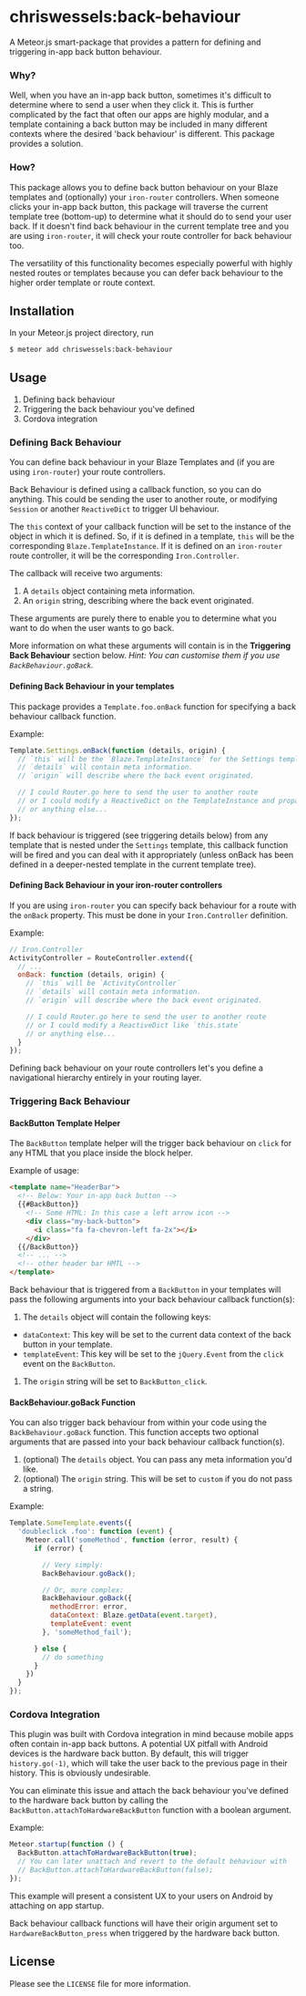 # chriswessels:back-behaviour

A Meteor.js smart-package that provides a pattern for defining and triggering in-app back button behaviour.

### Why?

Well, when you have an in-app back button, sometimes it's difficult to determine where to send a user when they click it. This is further complicated by the fact that often our apps are highly modular, and a template containing a back button may be included in many different contexts where the desired 'back behaviour' is different. This package provides a solution.

### How?

This package allows you to define back button behaviour on your Blaze templates and (optionally) your `iron-router` controllers. When someone clicks your in-app back button, this package will traverse the current template tree (bottom-up) to determine what it should do to send your user back. If it doesn't find back behaviour in the current template tree and you are using `iron-router`, it will check your route controller for back behaviour too.

The versatility of this functionality becomes especially powerful with highly nested routes or templates because you can defer back behaviour to the higher order template or route context.

## Installation

In your Meteor.js project directory, run

    $ meteor add chriswessels:back-behaviour

## Usage

1. Defining back behaviour
2. Triggering the back behaviour you've defined
3. Cordova integration

### Defining Back Behaviour

You can define back behaviour in your Blaze Templates and (if you are using `iron-router`) your route controllers.

Back Behaviour is defined using a callback function, so you can do anything. This could be sending the user to another route, or modifying `Session` or another `ReactiveDict` to trigger UI behaviour.

The `this` context of your callback function will be set to the instance of the object in which it is defined. So, if it is defined in a template, `this` will be the corresponding `Blaze.TemplateInstance`. If it is defined on an `iron-router` route controller, it will be the corresponding `Iron.Controller`.

The callback will receive two arguments:

1. A `details` object containing meta information.
1. An `origin` string, describing where the back event originated.

These arguments are purely there to enable you to determine what you want to do when the user wants to go back.

More information on what these arguments will contain is in the **Triggering Back Behaviour** section below. *Hint: You can customise them if you use `BackBehaviour.goBack`.*

#### Defining Back Behaviour in your templates

This package provides a `Template.foo.onBack` function for specifying a back behaviour callback function.

Example:

```javascript
Template.Settings.onBack(function (details, origin) {
  // `this` will be the `Blaze.TemplateInstance` for the Settings template.
  // `details` will contain meta information.
  // `origin` will describe where the back event originated.

  // I could Router.go here to send the user to another route
  // or I could modify a ReactiveDict on the TemplateInstance and propagate a UI change
  // or anything else...
});
```

If back behaviour is triggered (see triggering details below) from any template that is nested under the `Settings` template, this callback function will be fired and you can deal with it appropriately (unless onBack has been defined in a deeper-nested template in the current template tree).

#### Defining Back Behaviour in your iron-router controllers

If you are using `iron-router` you can specify back behaviour for a route with the `onBack` property. This must be done in your `Iron.Controller` definition.

Example:

```javascript
// Iron.Controller
ActivityController = RouteController.extend({
  // ...
  onBack: function (details, origin) {
    // `this` will be `ActivityController`
    // `details` will contain meta information.
    // `origin` will describe where the back event originated.

    // I could Router.go here to send the user to another route
    // or I could modify a ReactiveDict like `this.state`
    // or anything else...
  }
});
```

Defining back behaviour on your route controllers let's you define a navigational hierarchy entirely in your routing layer.

### Triggering Back Behaviour

#### BackButton Template Helper

The `BackButton` template helper will the trigger back behaviour on `click` for any HTML that you place inside the block helper.

Example of usage:

```html
<template name="HeaderBar">
  <!-- Below: Your in-app back button -->
  {{#BackButton}}
    <!-- Some HTML: In this case a left arrow icon -->
    <div class="my-back-button">
      <i class="fa fa-chevron-left fa-2x"></i>
    </div>
  {{/BackButton}}
  <!-- ... -->
  <!-- other header bar HMTL -->
</template>
```

Back behaviour that is triggered from a `BackButton` in your templates will pass the following arguments into your back behaviour callback function(s):

1. The `details` object will contain the following keys:
 - `dataContext`: This key will be set to the current data context of the back button in your template.
 - `templateEvent`: This key will be set to the `jQuery.Event` from the `click` event on the `BackButton`.
1. The `origin` string will be set to `BackButton_click`.

#### BackBehaviour.goBack Function

You can also trigger back behaviour from within your code using the `BackBehaviour.goBack` function. This function accepts two optional arguments that are passed into your back behaviour callback function(s).

1. (optional) The `details` object. You can pass any meta information you'd like.
1. (optional) The `origin` string. This will be set to `custom` if you do not pass a string.

Example:

```javascript
Template.SomeTemplate.events({
  'doubleclick .foo': function (event) {
    Meteor.call('someMethod', function (error, result) {
      if (error) {

        // Very simply:
        BackBehaviour.goBack();

        // Or, more complex:
        BackBehaviour.goBack({
          methodError: error,
          dataContext: Blaze.getData(event.target),
          templateEvent: event
        }, 'someMethod_fail');

      } else {
        // do something
      }
    })
  }
});
```

### Cordova Integration

This plugin was built with Cordova integration in mind because mobile apps often contain in-app back buttons. A potential UX pitfall with Android devices is the hardware back button. By default, this will trigger `history.go(-1)`, which will take the user back to the previous page in their history. This is obviously undesirable.

You can eliminate this issue and attach the back behaviour you've defined to the hardware back button by calling the `BackButton.attachToHardwareBackButton` function with a boolean argument.

Example:

```javascript
Meteor.startup(function () {
  BackButton.attachToHardwareBackButton(true);
  // You can later unattach and revert to the default behaviour with
  // BackButton.attachToHardwareBackButton(false);
});
```

This example will present a consistent UX to your users on Android by attaching on app startup.

Back behaviour callback functions will have their origin argument set to `HardwareBackButton_press` when triggered by the hardware back button.

## License

Please see the `LICENSE` file for more information.
